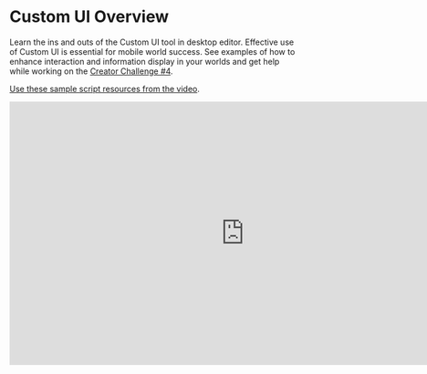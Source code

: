 # Custom UI Overview

Learn the ins and outs of the Custom UI tool in desktop editor. Effective use of Custom UI is essential for mobile world success. See examples of how to enhance interaction and information display in your worlds and get help while working on the [Creator Challenge #4](https://communityforums.atmeta.com/t5/Events-Competitions/Weekly-Creator-Challenge-4-New-Creators/td-p/1304548).

[Use these sample script resources from the video](https://github.com/MHCPCreators/worlds-documentation/tree/main/docs/scripting-concepts-persistence-apis/custom-ui/cui-overview-video-resource-files).

<iframe width="821" height="462" src="https://www.youtube.com/embed/e7ReN0gam5k" title="MHCP Mentor Office Hour Video: Custom UI with PigeonNo12" frameborder="0" allow="accelerometer; autoplay; clipboard-write; encrypted-media; gyroscope; picture-in-picture; web-share" referrerpolicy="strict-origin-when-cross-origin" allowfullscreen></iframe>

